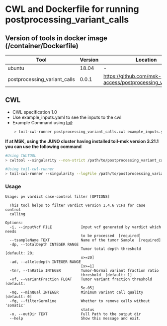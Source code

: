 # CWL and Dockerfile for running postprocessing_variant_calls

## Version of tools in docker image (/container/Dockerfile)

| Tool	| Version	| Location	|
|---	|---	|---	|
| ubuntu  	| 18.04  	|  -	|
| postprocessing_variant_calls  	| 0.0.1 	|  https://github.com/msk-access/postprocessing_variant_calls	|


## CWL

- CWL specification 1.0
- Use example_inputs.yaml to see the inputs to the cwl
- Example Command using [toil](https://toil.readthedocs.io):

```bash
    > toil-cwl-runner postprocessing_variant_calls.cwl example_inputs.yaml
```
**If at MSK, using the JUNO cluster having installed toil-msk version 3.21.1 you can use the following command**

```bash
#Using CWLTOOL
> cwltool --singularity --non-strict /path/to/postprocessing_variant_calls.cwl /path/to/inputs.yaml

#Using toil-cwl-runner
> toil-cwl-runner --singularity --logFile /path/to/postprocessing_variant_calls_toil.log  --jobStore /path/to/postprocessing_variant_calls_jobStore --batchSystem lsf --workDir /path/to/postprocessing_variant_calls_toil_log --outdir . --writeLogs /path/to/postprocessing_variant_calls_toil_log --logLevel DEBUG --stats --retryCount 2 --disableCaching --disableChaining --maxLogFileSize 20000000000 /path/to/postprocessing_variant_calls_0.7.17.cwl /path/to/inputs.yaml > postprocessing_variant_calls_toil.stdout 2> postprocessing_variant_calls_toil.stderr &
```

### Usage 

```
Usage: pv vardict case-control filter [OPTIONS]

  This tool helps to filter vardict version 1.4.6 VCFs for case control
  calling

Options:
  -i, --inputVcf FILE             Input vcf generated by vardict which needs
                                  to be processed  [required]
  --tsampleName TEXT              Name of the tumor Sample  [required]
  -dp, --totalDepth INTEGER RANGE
                                  Tumor total depth threshold  [default: 20;
                                  x>=20]
  -ad, --alleledepth INTEGER RANGE
                                  [x>=1]
  -tnr, --tnRatio INTEGER         Tumor-Normal variant fraction ratio
                                  threshold  [default: 1]
  -vf, --variantFraction FLOAT    Tumor variant fraction threshold  [default:
                                  5e-05]
  -mq, --minQual INTEGER          Minimum variant call quality  [default: 0]
  -fg, --filterGermline           Whether to remove calls without 'somatic'
                                  status
  -o, --outDir TEXT               Full Path to the output dir
  --help                          Show this message and exit.
``` 
